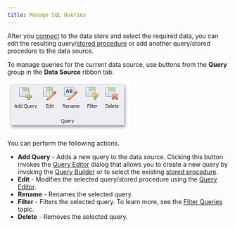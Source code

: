 ```yaml
---
title: Manage SQL Queries
---
```

After you [connect](../../../../dashboard-for-desktop/articles/dashboard-designer/providing-data/connecting-to-sql-databases.md) to the data store and select the required data, you can edit the resulting query/[stored procedure](../../../../dashboard-for-desktop/articles/dashboard-designer/working-with-data/stored-procedures.md) or add another query/stored procedure to the data source.

To manage queries for the current data source, use buttons from the **Query** group in the **Data Source** ribbon tab.

![EditQueriesButton_Ribbon](../../../images/Img118162.png)

You can perform the following actions.
* **Add Query** - Adds a new query to the data source. Clicking this button invokes the [Query Editor](../../../../dashboard-for-desktop/articles/dashboard-designer/working-with-data/using-the-query-editor.md) dialog that allows you to create a new query by invoking the [Query Builder](../../../../dashboard-for-desktop/articles/dashboard-designer/working-with-data/using-the-query-builder.md) or to select the existing [stored procedure](../../../../dashboard-for-desktop/articles/dashboard-designer/working-with-data/stored-procedures.md).
* **Edit** - Modifies the selected query/stored procedure using the [Query Editor](../../../../dashboard-for-desktop/articles/dashboard-designer/working-with-data/using-the-query-editor.md).
* **Rename** - Renames the selected query.
* **Filter** - Filters the selected query. To learn more, see the [Filter Queries](../../../../dashboard-for-desktop/articles/dashboard-designer/working-with-data/filter-queries.md) topic.
* **Delete** - Removes the selected query.